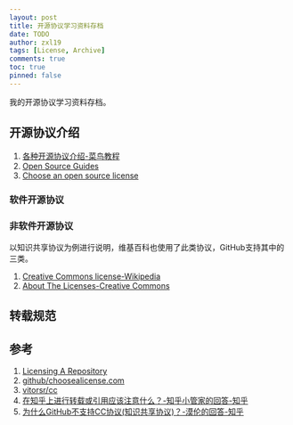 ```yaml
---
layout: post
title: 开源协议学习资料存档
date: TODO
author: zxl19
tags: [License, Archive]
comments: true
toc: true
pinned: false
---
```


我的开源协议学习资料存档。

<!-- more -->

## 开源协议介绍

1. [各种开源协议介绍-菜鸟教程](https://www.runoob.com/w3cnote/open-source-license.html)
2. [Open Source Guides](https://opensource.guide)
3. [Choose an open source license](https://choosealicense.com)

### 软件开源协议

### 非软件开源协议

以知识共享协议为例进行说明，维基百科也使用了此类协议，GitHub支持其中的三类。

1. [Creative Commons license-Wikipedia](https://en.wikipedia.org/wiki/Creative_Commons_license)
2. [About The Licenses-Creative Commons](https://creativecommons.org/licenses/)

## 转载规范

## 参考

1. [Licensing A Repository](https://docs.github.com/en/repositories/managing-your-repositorys-settings-and-features/customizing-your-repository/licensing-a-repository)
2. [github/choosealicense.com](https://github.com/github/choosealicense.com)
3. [vitorsr/cc](https://github.com/vitorsr/cc)
4. [在知乎上进行转载或引用应该注意什么？-知乎小管家的回答-知乎](https://www.zhihu.com/question/20258015/answer/72942383)
5. [为什么GitHub不支持CC协议(知识共享协议)？-漠伦的回答-知乎](https://www.zhihu.com/question/51222514/answer/124911390)
